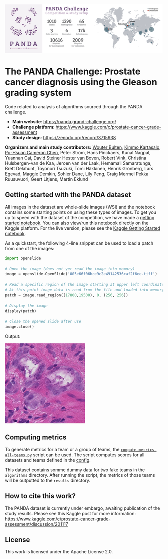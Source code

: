 ![PANDA Challenge](media/panda_github@150x.png)

# The PANDA Challenge: Prostate cancer diagnosis using the Gleason grading system

Code related to analysis of algorithms sourced through the PANDA challenge.

- **Main website**: https://panda.grand-challenge.org/
- **Challenge platform**: https://www.kaggle.com/c/prostate-cancer-grade-assessment
- **Study design**: https://zenodo.org/record/3715938

**Organizers and main study contributors:** [Wouter Bulten](https://github.com/wouterbulten), [Kimmo Kartasalo](https://github.com/kimmokartasalo), [Po-Hsuan Cameron Chen](https://github.com/cameronphchen), Peter Ström, Hans Pinckaers, Kunal Nagpal, Yuannan Cai, David Steiner
Hester van Boven, Robert Vink, Christina Hulsbergen-van de Kaa, Jeroen van der Laak, Hemamali Samaratunga, Brett Delahunt, Toyonori Tsuzuki, Tomi Häkkinen, Henrik Grönberg, Lars Egevad, Maggie Demkin, Sohier Dane, Lily Peng, Craig Mermel
Pekka Ruusuvuori, Geert Litjens, Martin Eklund

## Getting started with the PANDA dataset

All images in the dataset are whole-slide images (WSI) and the notebook contains some starting points on using these types of images. To get you up to speed with the dataset of the competition, we have made a [getting started notebook](https://github.com/DIAGNijmegen/panda-challenge/blob/main/notebooks/getting-started-with-the-panda-dataset.ipynb). You can also view/run this notebook directly on the Kaggle platform. For the live version, please see the [Kaggle Getting Started notebook](https://www.kaggle.com/wouterbulten/getting-started-with-the-panda-dataset).

As a quickstart, the following 4-line snippet can be used to load a patch from one of the images:

```python
import openslide

# Open the image (does not yet read the image into memory)
image = openslide.OpenSlide('005e66f06bce9c2e49142536caf2f6ee.tiff')

# Read a specific region of the image starting at upper left coordinate (x=17800, y=19500) on level 0 and extracting a 256*256 pixel patch.
# At this point image data is read from the file and loaded into memory.
patch = image.read_region((17800,19500), 0, (256, 256))

# Display the image
display(patch)

# Close the opened slide after use
image.close()
```
Output:

![image patch](media/biopsy_patch.png)
## Computing metrics

To generate metrics for a team or a group of teams, the [`compute-metrics-all-teams.py`](src/compute-metrics-all-teams.py) script can be used. The script computes scores for all datasets and teams defined in the [config](src/evaluation/config.py).

This dataset contains somme dummy data for two fake teams in the `algorithms` directory. After running the script, the metrics of those teams will be outputted to the `results` directory.
## How to cite this work?

The PANDA dataset is currently under embargo, awaiting publication of the study results. Please see this Kaggle post for more information: https://www.kaggle.com/c/prostate-cancer-grade-assessment/discussion/201117

## License

This work is licensed under the Apache License 2.0.